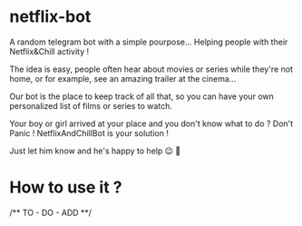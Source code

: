 # netflix-bot

A random telegram bot with a simple pourpose... Helping people with their Netflix&Chill activity !

The idea is easy, people often hear about movies or series while they're not home, or for example, see an amazing trailer at the cinema...

Our bot is the place to keep track of all that, so you can have your own personalized list of films or series to watch.

Your boy or girl arrived at your place and you don't know what to do ? Don't Panic ! NetflixAndChillBot is your solution !

Just let him know and he's happy to help :wink: :movie_camera:

# How to use it ?

/** TO - DO - ADD **/
